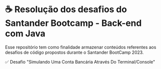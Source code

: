 # ☕ Resolução dos desafios do Santander Bootcamp - Back-end com Java 
Esse repositório tem como finalidade armazenar conteúdos referentes aos desafios de código propostos durante o Santander BootCamp 2023.

✅ Desafio "Simulando Uma Conta Bancária Através Do Terminal/Console"
